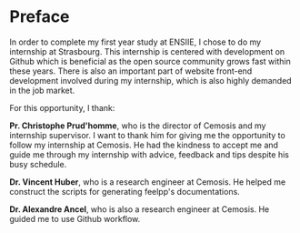 # Preface
In order to complete my first year study at ENSIIE, I chose to do my internship at Strasbourg. This internship is centered with development on Github which is beneficial as the open source community grows fast within these years. There is also an important part of website front-end development involved during my internship, which is also highly demanded in the job market.

For this opportunity, I thank:

**Pr. Christophe Prud'homme**, who is the director of Cemosis and my internship supervisor. I want to thank him for giving me the opportunity to follow my internship at Cemosis. He had the kindness to accept me and guide me through my internship with advice, feedback and tips despite his busy schedule.

**Dr. Vincent Huber**, who is a research engineer at Cemosis. He helped me construct the scripts for generating feelpp's documentations.

**Dr. Alexandre Ancel**, who is also a research engineer at Cemosis. He guided me to use Github workflow.
